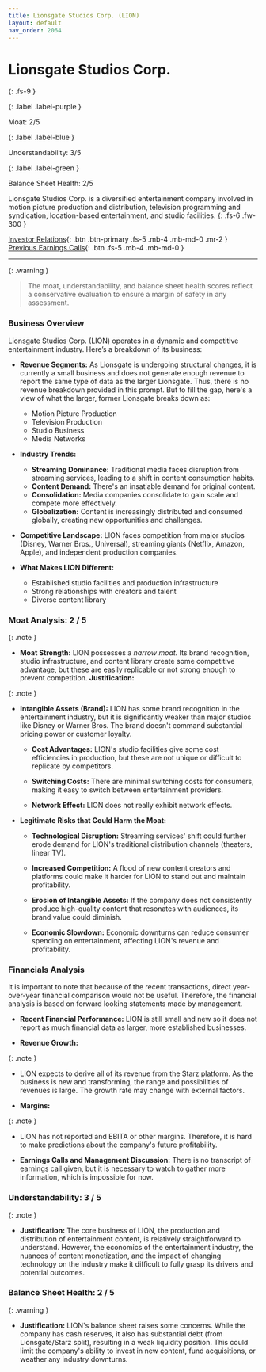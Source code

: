 ```yaml
---
title: Lionsgate Studios Corp. (LION)
layout: default
nav_order: 2064
---
```


# Lionsgate Studios Corp.
{: .fs-9 }

{: .label .label-purple }

Moat: 2/5

{: .label .label-blue }

Understandability: 3/5

{: .label .label-green }

Balance Sheet Health: 2/5

Lionsgate Studios Corp. is a diversified entertainment company involved in motion picture production and distribution, television programming and syndication, location-based entertainment, and studio facilities.
{: .fs-6 .fw-300 }

[Investor Relations](https://www.google.com/search?q=LION+investor+relations){: .btn .btn-primary .fs-5 .mb-4 .mb-md-0 .mr-2 }
[Previous Earnings Calls](https://discountingcashflows.com/company/LION/transcripts/){: .btn .fs-5 .mb-4 .mb-md-0 }

---

{: .warning }
>The moat, understandability, and balance sheet health scores reflect a conservative evaluation to ensure a margin of safety in any assessment.



### Business Overview

Lionsgate Studios Corp. (LION) operates in a dynamic and competitive entertainment industry. Here’s a breakdown of its business:

*   **Revenue Segments:** As Lionsgate is undergoing structural changes, it is currently a small business and does not generate enough revenue to report the same type of data as the larger Lionsgate. Thus, there is no revenue breakdown provided in this prompt. But to fill the gap, here's a view of what the larger, former Lionsgate breaks down as:

    *   Motion Picture Production
    *   Television Production
    *   Studio Business
    *   Media Networks

*   **Industry Trends:**

    *   **Streaming Dominance:** Traditional media faces disruption from streaming services, leading to a shift in content consumption habits.
    *   **Content Demand:** There's an insatiable demand for original content.
    *   **Consolidation:** Media companies consolidate to gain scale and compete more effectively.
    *   **Globalization:** Content is increasingly distributed and consumed globally, creating new opportunities and challenges.
*   **Competitive Landscape:** LION faces competition from major studios (Disney, Warner Bros., Universal), streaming giants (Netflix, Amazon, Apple), and independent production companies.
*   **What Makes LION Different:**

    *   Established studio facilities and production infrastructure
    *   Strong relationships with creators and talent
    *   Diverse content library

### Moat Analysis: 2 / 5

{: .note }
*   **Moat Strength:** LION possesses a *narrow moat.* Its brand recognition, studio infrastructure, and content library create some competitive advantage, but these are easily replicable or not strong enough to prevent competition.<nextline>
    **Justification:**

{: .note }
*   **Intangible Assets (Brand):** LION has some brand recognition in the entertainment industry, but it is significantly weaker than major studios like Disney or Warner Bros. The brand doesn't command substantial pricing power or customer loyalty.

    *   **Cost Advantages:** LION's studio facilities give some cost efficiencies in production, but these are not unique or difficult to replicate by competitors.

    *   **Switching Costs:** There are minimal switching costs for consumers, making it easy to switch between entertainment providers.

    *   **Network Effect:** LION does not really exhibit network effects.

*   **Legitimate Risks that Could Harm the Moat:**

    *   **Technological Disruption:** Streaming services' shift could further erode demand for LION's traditional distribution channels (theaters, linear TV).

    *   **Increased Competition:** A flood of new content creators and platforms could make it harder for LION to stand out and maintain profitability.

    *   **Erosion of Intangible Assets:** If the company does not consistently produce high-quality content that resonates with audiences, its brand value could diminish.

    *   **Economic Slowdown:** Economic downturns can reduce consumer spending on entertainment, affecting LION's revenue and profitability.

### Financials Analysis

It is important to note that because of the recent transactions, direct year-over-year financial comparison would not be useful. Therefore, the financial analysis is based on forward looking statements made by management.

*   **Recent Financial Performance:** LION is still small and new so it does not report as much financial data as larger, more established businesses.

*   **Revenue Growth:**

{: .note }
*   LION expects to derive all of its revenue from the Starz platform. As the business is new and transforming, the range and possibilities of revenues is large. The growth rate may change with external factors.

*   **Margins:**

{: .note }
*   LION has not reported and EBITA or other margins. Therefore, it is hard to make predictions about the company's future profitability.

*   **Earnings Calls and Management Discussion:** There is no transcript of earnings call given, but it is necessary to watch to gather more information, which is impossible for now.

### Understandability: 3 / 5

{: .note }
*   **Justification:** The core business of LION, the production and distribution of entertainment content, is relatively straightforward to understand. However, the economics of the entertainment industry, the nuances of content monetization, and the impact of changing technology on the industry make it difficult to fully grasp its drivers and potential outcomes.

### Balance Sheet Health: 2 / 5

{: .warning }
*   **Justification:** LION's balance sheet raises some concerns. While the company has cash reserves, it also has substantial debt (from Lionsgate/Starz split), resulting in a weak liquidity position. This could limit the company's ability to invest in new content, fund acquisitions, or weather any industry downturns.
